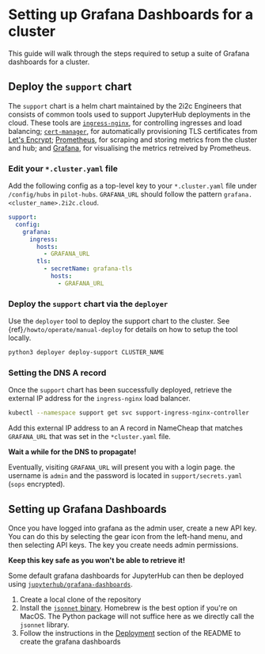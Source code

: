 # Setting up Grafana Dashboards for a cluster

This guide will walk through the steps required to setup a suite of Grafana dashboards for a cluster.

## Deploy the `support` chart

The `support` chart is a helm chart maintained by the 2i2c Engineers that consists of common tools used to support JupyterHub deployments in the cloud.
These tools are [`ingress-nginx`](https://kubernetes.github.io/ingress-nginx/), for controlling ingresses and load balancing; [`cert-manager`](https://cert-manager.io/docs/), for automatically provisioning TLS certificates from [Let's Encrypt](https://letsencrypt.org/); [Prometheus](https://prometheus.io/), for scraping and storing metrics from the cluster and hub; and [Grafana](https://grafana.com/), for visualising the metrics retreived by Prometheus.

### Edit your `*.cluster.yaml` file

Add the following config as a top-level key to your `*.cluster.yaml` file under `/config/hubs` in `pilot-hubs`.
`GRAFANA_URL` should follow the pattern `grafana.<cluster_name>.2i2c.cloud`.

```yaml
support:
  config:
    grafana:
      ingress:
        hosts:
          - GRAFANA_URL
        tls:
          - secretName: grafana-tls
            hosts:
              - GRAFANA_URL
```

### Deploy the `support` chart via the `deployer`

Use the `deployer` tool to deploy the support chart to the cluster.
See {ref}`/howto/operate/manual-deploy` for details on how to setup the tool locally.

```bash
python3 deployer deploy-support CLUSTER_NAME
```

### Setting the DNS A record

Once the `support` chart has been successfully deployed, retrieve the external IP address for the `ingress-nginx` load balancer.

```bash
kubectl --namespace support get svc support-ingress-nginx-controller
```

Add this external IP address to an A record in NameCheap that matches `GRAFANA_URL` that was set in the `*cluster.yaml` file.

**Wait a while for the DNS to propagate!**

Eventually, visiting `GRAFANA_URL` will present you with a login page.
the username is `admin` and the password is located in `support/secrets.yaml` (`sops` encrypted).

## Setting up Grafana Dashboards

Once you have logged into grafana as the admin user, create a new API key.
You can do this by selecting the gear icon from the left-hand menu, and then selecting API keys.
The key you create needs admin permissions.

**Keep this key safe as you won't be able to retrieve it!**

Some default grafana dashboards for JupyterHub can then be deployed using [`jupyterhub/grafana-dashboards`](https://github.com/jupyterhub/grafana-dashboards).

1. Create a local clone of the repository
2. Install the [`jsonnet` binary](https://github.com/google/jsonnet#packages).
   Homebrew is the best option if you're on MacOS.
   The Python package will not suffice here as we directly call the `jsonnet` library.
3. Follow the instructions in the [Deployment](https://github.com/jupyterhub/grafana-dashboards/blob/main/README.md#deployment) section of the README to create the grafana dashboards
